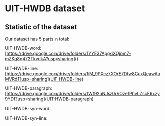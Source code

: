 # UIT-HWDB dataset

## Statistic of the dataset 

Our dataset has 5 parts in total:

UIT-HWDB-word: [https://drive.google.com/drive/folders/1YYE37ApgxiXOjpm7-mZKq8q472TkvdkA?usp=sharing]()

UIT-HWDB-line: [https://drive.google.com/drive/folders/1iM_9PXczXXOrE7Dtw8CuxQeawAuMVRd1?usp=sharing](UIT-HWDB-line)

UIT-HWDB-paragraph: [https://drive.google.com/drive/folders/1Wf92nNJsz0rVOzefPhvLZscE6xzy9YDf?usp=sharing](UIT-HWDB-paragraph)

UIT-HWDB-syn-word[](UIT-HWDB-syn-word)

UIT-HWDB-syn-line: [](UIT-HWDB-syn-line)
